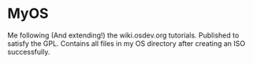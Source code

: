 # MyOS
Me following (And extending!) the wiki.osdev.org tutorials. Published to satisfy the GPL. Contains all files in my OS directory after creating an ISO successfully.
